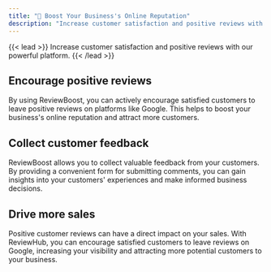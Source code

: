 ```yaml
---
title: "🚀 Boost Your Business's Online Reputation"
description: "Increase customer satisfaction and positive reviews with our powerful platform."
---
```



{{< lead >}}
Increase customer satisfaction and positive reviews with our powerful platform.
{{< /lead >}}

## Encourage positive reviews

By using ReviewBoost, you can actively encourage satisfied customers to leave positive reviews on platforms like Google. This helps to boost your business's online reputation and attract more customers.


## Collect customer feedback

ReviewBoost allows you to collect valuable feedback from your customers. By providing a convenient form for submitting comments, you can gain insights into your customers' experiences and make informed business decisions.

## Drive more sales

Positive customer reviews can have a direct impact on your sales. With ReviewHub, you can encourage satisfied customers to leave reviews on Google, increasing your visibility and attracting more potential customers to your business.

